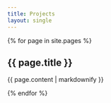```yaml
---
title: Projects
layout: single
---
```


{% for page in site.pages %}
  <section>
      <h2>{{ page.title }}</h2>
      <p>{{ page.content | markdownify }}</p>
    </article>
  </section>
{% endfor %}
